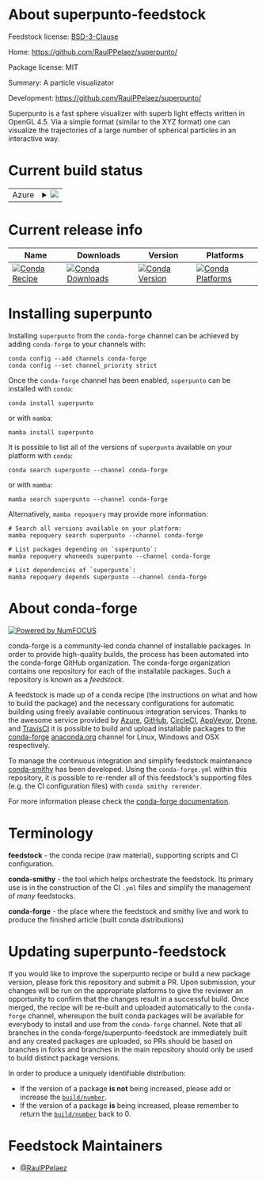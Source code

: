 About superpunto-feedstock
==========================

Feedstock license: [BSD-3-Clause](https://github.com/conda-forge/superpunto-feedstock/blob/main/LICENSE.txt)

Home: https://github.com/RaulPPelaez/superpunto/

Package license: MIT

Summary: A particle visualizator

Development: https://github.com/RaulPPelaez/superpunto/

Superpunto is a fast sphere visualizer with superb light effects written in OpenGL 4.5. Via a simple format (similar to the XYZ format) one can visualize the trajectories of a large number of spherical particles in an interactive way.


Current build status
====================


<table>
    
  <tr>
    <td>Azure</td>
    <td>
      <details>
        <summary>
          <a href="https://dev.azure.com/conda-forge/feedstock-builds/_build/latest?definitionId=25457&branchName=main">
            <img src="https://dev.azure.com/conda-forge/feedstock-builds/_apis/build/status/superpunto-feedstock?branchName=main">
          </a>
        </summary>
        <table>
          <thead><tr><th>Variant</th><th>Status</th></tr></thead>
          <tbody><tr>
              <td>linux_64</td>
              <td>
                <a href="https://dev.azure.com/conda-forge/feedstock-builds/_build/latest?definitionId=25457&branchName=main">
                  <img src="https://dev.azure.com/conda-forge/feedstock-builds/_apis/build/status/superpunto-feedstock?branchName=main&jobName=linux&configuration=linux%20linux_64_" alt="variant">
                </a>
              </td>
            </tr>
          </tbody>
        </table>
      </details>
    </td>
  </tr>
</table>

Current release info
====================

| Name | Downloads | Version | Platforms |
| --- | --- | --- | --- |
| [![Conda Recipe](https://img.shields.io/badge/recipe-superpunto-green.svg)](https://anaconda.org/conda-forge/superpunto) | [![Conda Downloads](https://img.shields.io/conda/dn/conda-forge/superpunto.svg)](https://anaconda.org/conda-forge/superpunto) | [![Conda Version](https://img.shields.io/conda/vn/conda-forge/superpunto.svg)](https://anaconda.org/conda-forge/superpunto) | [![Conda Platforms](https://img.shields.io/conda/pn/conda-forge/superpunto.svg)](https://anaconda.org/conda-forge/superpunto) |

Installing superpunto
=====================

Installing `superpunto` from the `conda-forge` channel can be achieved by adding `conda-forge` to your channels with:

```
conda config --add channels conda-forge
conda config --set channel_priority strict
```

Once the `conda-forge` channel has been enabled, `superpunto` can be installed with `conda`:

```
conda install superpunto
```

or with `mamba`:

```
mamba install superpunto
```

It is possible to list all of the versions of `superpunto` available on your platform with `conda`:

```
conda search superpunto --channel conda-forge
```

or with `mamba`:

```
mamba search superpunto --channel conda-forge
```

Alternatively, `mamba repoquery` may provide more information:

```
# Search all versions available on your platform:
mamba repoquery search superpunto --channel conda-forge

# List packages depending on `superpunto`:
mamba repoquery whoneeds superpunto --channel conda-forge

# List dependencies of `superpunto`:
mamba repoquery depends superpunto --channel conda-forge
```


About conda-forge
=================

[![Powered by
NumFOCUS](https://img.shields.io/badge/powered%20by-NumFOCUS-orange.svg?style=flat&colorA=E1523D&colorB=007D8A)](https://numfocus.org)

conda-forge is a community-led conda channel of installable packages.
In order to provide high-quality builds, the process has been automated into the
conda-forge GitHub organization. The conda-forge organization contains one repository
for each of the installable packages. Such a repository is known as a *feedstock*.

A feedstock is made up of a conda recipe (the instructions on what and how to build
the package) and the necessary configurations for automatic building using freely
available continuous integration services. Thanks to the awesome service provided by
[Azure](https://azure.microsoft.com/en-us/services/devops/), [GitHub](https://github.com/),
[CircleCI](https://circleci.com/), [AppVeyor](https://www.appveyor.com/),
[Drone](https://cloud.drone.io/welcome), and [TravisCI](https://travis-ci.com/)
it is possible to build and upload installable packages to the
[conda-forge](https://anaconda.org/conda-forge) [anaconda.org](https://anaconda.org/)
channel for Linux, Windows and OSX respectively.

To manage the continuous integration and simplify feedstock maintenance
[conda-smithy](https://github.com/conda-forge/conda-smithy) has been developed.
Using the ``conda-forge.yml`` within this repository, it is possible to re-render all of
this feedstock's supporting files (e.g. the CI configuration files) with ``conda smithy rerender``.

For more information please check the [conda-forge documentation](https://conda-forge.org/docs/).

Terminology
===========

**feedstock** - the conda recipe (raw material), supporting scripts and CI configuration.

**conda-smithy** - the tool which helps orchestrate the feedstock.
                   Its primary use is in the construction of the CI ``.yml`` files
                   and simplify the management of *many* feedstocks.

**conda-forge** - the place where the feedstock and smithy live and work to
                  produce the finished article (built conda distributions)


Updating superpunto-feedstock
=============================

If you would like to improve the superpunto recipe or build a new
package version, please fork this repository and submit a PR. Upon submission,
your changes will be run on the appropriate platforms to give the reviewer an
opportunity to confirm that the changes result in a successful build. Once
merged, the recipe will be re-built and uploaded automatically to the
`conda-forge` channel, whereupon the built conda packages will be available for
everybody to install and use from the `conda-forge` channel.
Note that all branches in the conda-forge/superpunto-feedstock are
immediately built and any created packages are uploaded, so PRs should be based
on branches in forks and branches in the main repository should only be used to
build distinct package versions.

In order to produce a uniquely identifiable distribution:
 * If the version of a package **is not** being increased, please add or increase
   the [``build/number``](https://docs.conda.io/projects/conda-build/en/latest/resources/define-metadata.html#build-number-and-string).
 * If the version of a package **is** being increased, please remember to return
   the [``build/number``](https://docs.conda.io/projects/conda-build/en/latest/resources/define-metadata.html#build-number-and-string)
   back to 0.

Feedstock Maintainers
=====================

* [@RaulPPelaez](https://github.com/RaulPPelaez/)


